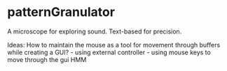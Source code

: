 # patternGranulator
A microscope for exploring sound. Text-based for precision. 

Ideas: 
   How to maintain the mouse as a tool for movement through buffers while creating a GUI? 
      - using external controller 
      - using mouse keys to move through the gui HMM 
